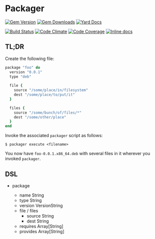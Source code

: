 # Packager

[![Gem Version](https://img.shields.io/gem/v/packager.svg)](https://rubygems.org/gems/packager-dsl)
[![Gem Downloads](https://img.shields.io/gem/dt/packager.svg)](https://rubygems.org/gems/packager-dsl)
[![Yard Docs](http://img.shields.io/badge/yard-docs-blue.svg)](http://rubydoc.info/github/robkinyon/ruby-packager)

[![Build Status](https://img.shields.io/travis/robkinyon/ruby-packager.svg)](https://travis-ci.org/robkinyon/ruby-packager)
[![Code Climate](https://img.shields.io/codeclimate/github/robkinyon/ruby-packager.svg)](https://codeclimate.com/github/robkinyon/ruby-packager)
[![Code Coverage](https://img.shields.io/codecov/c/github/robkinyon/ruby-packager.svg)](https://codecov.io/github/robkinyon/ruby-packager)
[![Inline docs](http://inch-ci.org/github/robkinyon/ruby-packager.png)](http://inch-ci.org/github/robkinyon/ruby-packager)

## TL;DR

Create the following file:
```ruby
package "foo" do
  version "0.0.1"
  type "deb"
  
  file {
    source "/some/place/in/filesystem"
    dest "/some/place/to/put/it"
  }

  files {
    source "/some/bunch/of/files/*"
    dest "/some/other/place"
  }
end
```

Invoke the associated `packager` script as follows:
```shell
$ packager execute <filename>
```

You now have `foo-0.0.1.x86_64.deb` with several files in it wherever you
invoked `packager`.

## DSL

* package <name>
   * name    String
   * type    String
   * version VersionString
   * file / files
      * source String
      * dest   String
   * requires Array[String]
   * provides Array[String]
